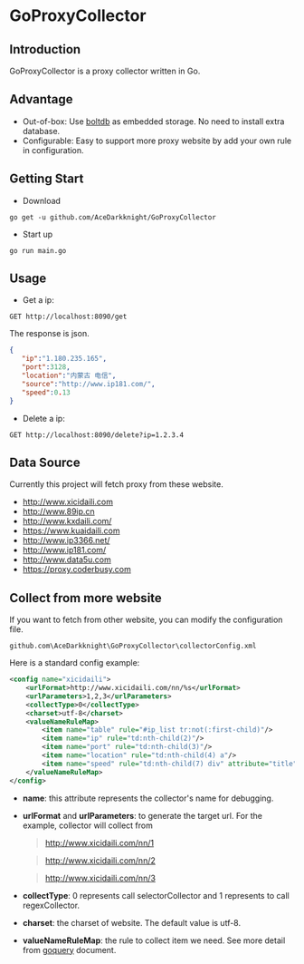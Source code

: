 # GoProxyCollector
## Introduction
GoProxyCollector is a proxy collector written in Go.
## Advantage
- Out-of-box: Use [boltdb](https://github.com/boltdb/bolt) as embedded storage. No need to install extra database.
- Configurable: Easy to support more proxy website by add your own rule in configuration.
## Getting Start
- Download
```
go get -u github.com/AceDarkknight/GoProxyCollector
```
- Start up
```
go run main.go
```
## Usage
- Get a ip:
```
GET http://localhost:8090/get
```
The response is json.
```json
{
   "ip":"1.180.235.165",
   "port":3128,
   "location":"内蒙古 电信",
   "source":"http://www.ip181.com/",
   "speed":0.13
}
```
- Delete a ip:
```
GET http://localhost:8090/delete?ip=1.2.3.4
```

##  Data Source
Currently this project will fetch proxy from these website.
- http://www.xicidaili.com
- http://www.89ip.cn
- http://www.kxdaili.com/
- https://www.kuaidaili.com
- http://www.ip3366.net/
- http://www.ip181.com/
- http://www.data5u.com
- https://proxy.coderbusy.com

## Collect from more website
If you want to fetch from other website, you can modify the configuration file.
```
github.com\AceDarkknight\GoProxyCollector\collectorConfig.xml
```

Here is a standard config example:
```xml
<config name="xicidaili">
    <urlFormat>http://www.xicidaili.com/nn/%s</urlFormat>
    <urlParameters>1,2,3</urlParameters>
    <collectType>0</collectType>
    <charset>utf-8</charset>
    <valueNameRuleMap>
        <item name="table" rule="#ip_list tr:not(:first-child)"/>
        <item name="ip" rule="td:nth-child(2)"/>
        <item name="port" rule="td:nth-child(3)"/>
        <item name="location" rule="td:nth-child(4) a"/>
        <item name="speed" rule="td:nth-child(7) div" attribute="title"/>
    </valueNameRuleMap>
</config>
```
- **name**: this attribute represents the collector's name for debugging.
- **urlFormat** and **urlParameters**: to generate the target url. For the example, collector will collect from

    > http://www.xicidaili.com/nn/1

    > http://www.xicidaili.com/nn/2

    > http://www.xicidaili.com/nn/3

- **collectType**: 0 represents call selectorCollector and 1 represents to call regexCollector.
- **charset**: the charset of website. The default value is utf-8.
- **valueNameRuleMap**: the rule to collect item we need. See more detail from [goquery](https://github.com/PuerkitoBio/goquery) document.
